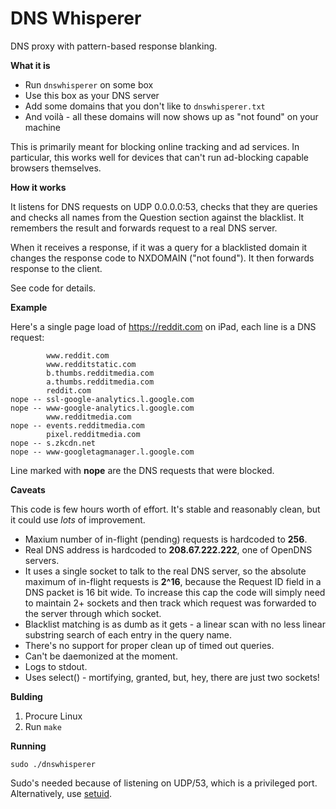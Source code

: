 # DNS Whisperer
DNS proxy with pattern-based response blanking.

**What it is**

* Run `dnswhisperer` on some box
* Use this box as your DNS server
* Add some domains that you don't like to `dnswhisperer.txt`
* And voilà - all these domains will now shows up as "not found" on your machine

This is primarily meant for blocking online tracking and ad services.
In particular, this works well for devices that can't run ad-blocking capable browsers themselves.

**How it works**

It listens for DNS requests on UDP 0.0.0.0:53, checks that they are queries and checks all names from the Question section against the blacklist. It remembers the result and forwards request to a real DNS server.

When it receives a response, if it was a query for a blacklisted domain it changes the response code to NXDOMAIN ("not found"). It then forwards response to the client.

See code for details.

**Example**

Here's a single page load of https://reddit.com on iPad, each line is a DNS request:

            www.reddit.com
            www.redditstatic.com
            b.thumbs.redditmedia.com
            a.thumbs.redditmedia.com
            reddit.com
    nope -- ssl-google-analytics.l.google.com
    nope -- www-google-analytics.l.google.com
            www.redditmedia.com
    nope -- events.redditmedia.com
            pixel.redditmedia.com
    nope -- s.zkcdn.net
    nope -- www-googletagmanager.l.google.com

Line marked with **nope** are the DNS requests that were blocked.

**Caveats**

This code is few hours worth of effort. It's stable and reasonably clean, but it could use *lots* of improvement.

* Maxium number of in-flight (pending) requests is hardcoded to **256**.
* Real DNS address is hardcoded to **208.67.222.222**, one of OpenDNS servers.
* It uses a single socket to talk to the real DNS server, so the absolute maximum of in-flight requests is **2^16**, because  the Request ID field in a DNS packet is 16 bit wide. To increase this cap the code will simply need to maintain 2+ sockets and then track which request was forwarded to the server through which socket.
* Blacklist matching is as dumb as it gets - a linear scan with no less linear substring search of each entry in the query name.
* There's no support for proper clean up of timed out queries.
* Can't be daemonized at the moment.
* Logs to stdout.
* Uses select() - mortifying, granted, but, hey, there are just two sockets!

**Bulding**

1. Procure Linux
2. Run `make`

**Running**

`sudo ./dnswhisperer`

Sudo's needed because of listening on UDP/53, which is a privileged port. Alternatively, use [setuid](https://en.wikipedia.org/wiki/Setuid).
